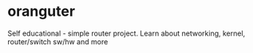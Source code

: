 # oranguter
Self educational - simple router project. Learn about networking, kernel, router/switch sw/hw and more

